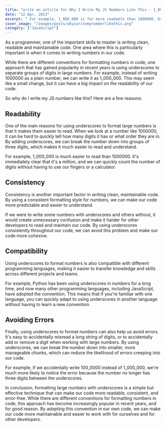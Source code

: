 ```yaml
---
title: "write an article for Why I Write My JS Numbers Like This - 1_000_000s"
date: "12 Apr, 2023"
excerpt: " For example, 1_000_000 is far more readable than 1000000. Using underscores to separate groups of three digits helps us quickly determine that the number is in the millions, and how many digits are in the number without the need for a calculator."
cover_image: "/images/posts/whyiwritemynumberlikethis.png"
category: ["JavaScript"]
---
```


As a programmer, one of the important skills to master is writing clean, readable and maintainable code. One area where this is particularly important is when it comes to writing numbers in our code.

While there are different conventions for formatting numbers in code, one approach that has gained popularity in recent years is using underscores to separate groups of digits in large numbers. For example, instead of writing 1000000 as a plain number, we can write it as 1_000_000. This may seem like a small change, but it can have a big impact on the readability of our code.

So why do I write my JS numbers like this? Here are a few reasons:

## Readability

One of the main reasons for using underscores to format large numbers is that it makes them easier to read. When we look at a number like 1000000, it can be hard to quickly tell how many digits it has or what order they are in. By adding underscores, we can break the number down into groups of three digits, which makes it much easier to read and understand.

For example, 1_000_000 is much easier to read than 1000000. It's immediately clear that it's a million, and we can quickly count the number of digits without having to use our fingers or a calculator.

## Consistency

Consistency is another important factor in writing clean, maintainable code. By using a consistent formatting style for numbers, we can make our code more predictable and easier to understand.

If we were to write some numbers with underscores and others without, it would create unnecessary confusion and make it harder for other developers to read and maintain our code. By using underscores consistently throughout our code, we can avoid this problem and make our code more cohesive.

## Compatibility

Using underscores to format numbers is also compatible with different programming languages, making it easier to transfer knowledge and skills across different projects and teams.

For example, Python has been using underscores in numbers for a long time, and now many other programming languages, including JavaScript, have adopted the convention. This means that if you're familiar with one language, you can quickly adapt to using underscores in another language without having to learn a new convention.

## Avoiding Errors

Finally, using underscores to format numbers can also help us avoid errors. It's easy to accidentally misread a long string of digits, or to accidentally add or remove a digit when working with large numbers. By using underscores, we can break the number down into smaller, more manageable chunks, which can reduce the likelihood of errors creeping into our code.

For example, if we accidentally write 100_0000 instead of 1_000_000, we're much more likely to notice the error because the number no longer has three digits between the underscores.

In conclusion, formatting large numbers with underscores is a simple but effective technique that can make our code more readable, consistent, and error-free. While there are different conventions for formatting numbers in code, this approach has become increasingly popular in recent years, and for good reason. By adopting this convention in our own code, we can make our code more maintainable and easier to work with for ourselves and for other developers.
